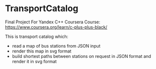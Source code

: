 # TransportCatalog
Final Project For Yandex C++ Coursera Course: https://www.coursera.org/learn/c-plus-plus-black/


This is transport catalog which:
  - read a map of bus stations from JSON input
  - render this map in svg format
  - build shortest paths between stations on request in JSON format and render it in svg format
